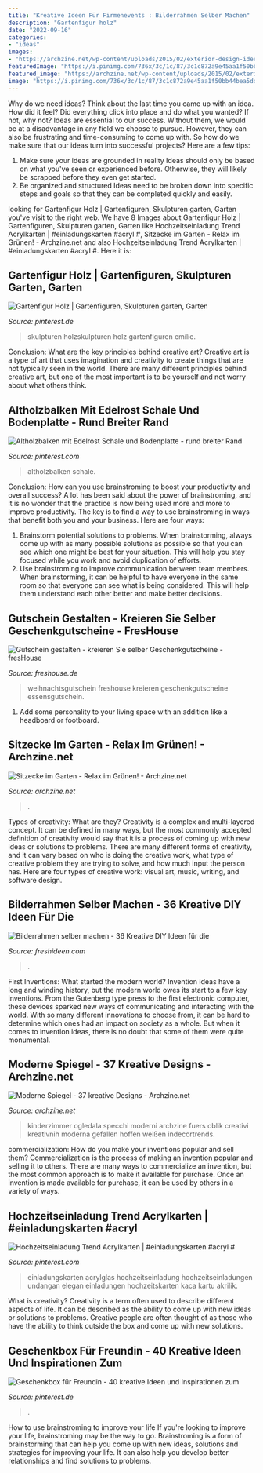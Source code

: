 ```yaml
---
title: "Kreative Ideen Für Firmenevents : Bilderrahmen Selber Machen"
description: "Gartenfigur holz"
date: "2022-09-16"
categories:
- "ideas"
images:
- "https://archzine.net/wp-content/uploads/2015/02/exterior-design-ideen-für-den-außenbereich-garten-und-landschaftsbau-.jpg"
featuredImage: "https://i.pinimg.com/736x/3c/1c/87/3c1c872a9e45aa1f50bb44bea5ddaeaf.jpg"
featured_image: "https://archzine.net/wp-content/uploads/2015/02/exterior-design-ideen-für-den-außenbereich-garten-und-landschaftsbau-.jpg"
image: "https://i.pinimg.com/736x/3c/1c/87/3c1c872a9e45aa1f50bb44bea5ddaeaf.jpg"
---
```



Why do we need ideas?
Think about the last time you came up with an idea. How did it feel? Did everything click into place and do what you wanted? If not, why not?
Ideas are essential to our success. Without them, we would be at a disadvantage in any field we choose to pursue. However, they can also be frustrating and time-consuming to come up with. So how do we make sure that our ideas turn into successful projects? Here are a few tips: 

1) Make sure your ideas are grounded in reality 
Ideas should only be based on what you've seen or experienced before. Otherwise, they will likely be scrapped before they even get started. 
2) Be organized and structured 
Ideas need to be broken down into specific steps and goals so that they can be completed quickly and easily.

	

		
looking for Gartenfigur Holz | Gartenfiguren, Skulpturen garten, Garten you've visit to the right web. We have 8 Images about Gartenfigur Holz | Gartenfiguren, Skulpturen garten, Garten like Hochzeitseinladung Trend Acrylkarten | #einladungskarten #acryl #, Sitzecke im Garten - Relax im Grünen! - Archzine.net and also Hochzeitseinladung Trend Acrylkarten | #einladungskarten #acryl #. Here it is:
		
    
## Gartenfigur Holz | Gartenfiguren, Skulpturen Garten, Garten

<img loading=lazy src="https://i.pinimg.com/736x/11/b8/d9/11b8d99ad6a53899b5bdfba6503a46ea.jpg" onerror="this.onerror=null;this.src='https://tse3.mm.bing.net/th?id=OIP.HcP-ziyj5aaEdkySX9AebgHaJ3&amp;pid=15.1';" alt="Gartenfigur Holz | Gartenfiguren, Skulpturen garten, Garten">

_Source: pinterest.de_

>skulpturen holzskulpturen holz gartenfiguren emilie. 

	

Conclusion: What are the key principles behind creative art?
Creative art is a type of art that uses imagination and creativity to create things that are not typically seen in the world. There are many different principles behind creative art, but one of the most important is to be yourself and not worry about what others think.

    
## Altholzbalken Mit Edelrost Schale Und Bodenplatte - Rund Breiter Rand

<img loading=lazy src="https://i.pinimg.com/736x/3c/1c/87/3c1c872a9e45aa1f50bb44bea5ddaeaf.jpg" onerror="this.onerror=null;this.src='https://tse1.mm.bing.net/th?id=OIP.V4Hjmx3AA_gvQ8_TxpsAkgHaMs&amp;pid=15.1';" alt="Altholzbalken mit Edelrost Schale und Bodenplatte - rund breiter Rand">

_Source: pinterest.com_

>altholzbalken schale. 

	

Conclusion: How can you use brainstroming to boost your productivity and overall success?
A lot has been said about the power of brainstroming, and it is no wonder that the practice is now being used more and more to improve productivity. The key is to find a way to use brainstroming in ways that benefit both you and your business. Here are four ways: 
1. Brainstorm potential solutions to problems. When brainstorming, always come up with as many possible solutions as possible so that you can see which one might be best for your situation. This will help you stay focused while you work and avoid duplication of efforts. 
2. Use brainstroming to improve communication between team members. When brainstorming, it can be helpful to have everyone in the same room so that everyone can see what is being considered. This will help them understand each other better and make better decisions. 

    
## Gutschein Gestalten - Kreieren Sie Selber Geschenkgutscheine - FresHouse

<img loading=lazy src="http://freshouse.de/wp-content/uploads/2014/11/gutschein-gestalten-weihnachtsgutschein-ideen.jpg" onerror="this.onerror=null;this.src='https://tse2.mm.bing.net/th?id=OIP.cZNzY5mXDkLcikUjkJpa8QHaFj&amp;pid=15.1';" alt="Gutschein gestalten - kreieren Sie selber Geschenkgutscheine - fresHouse">

_Source: freshouse.de_

>weihnachtsgutschein freshouse kreieren geschenkgutscheine essensgutschein. 

	

1. Add some personality to your living space with an addition like a headboard or footboard.

    
## Sitzecke Im Garten - Relax Im Grünen! - Archzine.net

<img loading=lazy src="https://archzine.net/wp-content/uploads/2015/02/exterior-design-ideen-für-den-außenbereich-garten-und-landschaftsbau-.jpg" onerror="this.onerror=null;this.src='https://tse4.mm.bing.net/th?id=OIP.EqcZMWmcrxRNsjycwADrQQHaKw&amp;pid=15.1';" alt="Sitzecke im Garten - Relax im Grünen! - Archzine.net">

_Source: archzine.net_

>. 

	

Types of creativity: What are they?
Creativity is a complex and multi-layered concept. It can be defined in many ways, but the most commonly accepted definition of creativity would say that it is a process of coming up with new ideas or solutions to problems. There are many different forms of creativity, and it can vary based on who is doing the creative work, what type of creative problem they are trying to solve, and how much input the person has. Here are four types of creative work: visual art, music, writing, and software design.

    
## Bilderrahmen Selber Machen - 36 Kreative DIY Ideen Für Die

<img loading=lazy src="https://freshideen.com/wp-content/uploads/2016/08/diy-ideen-bilderrahmen-machen-wanddeko-ideen.jpg" onerror="this.onerror=null;this.src='https://tse2.mm.bing.net/th?id=OIP.0XY9hB-NCFYSMCnopqdZFgHaLH&amp;pid=15.1';" alt="Bilderrahmen selber machen - 36 Kreative DIY Ideen für die">

_Source: freshideen.com_

>. 

	

First Inventions: What started the modern world?
Invention ideas have a long and winding history, but the modern world owes its start to a few key inventions. From the Gutenberg type press to the first electronic computer, these devices sparked new ways of communicating and interacting with the world. With so many different innovations to choose from, it can be hard to determine which ones had an impact on society as a whole. But when it comes to invention ideas, there is no doubt that some of them were quite monumental.

    
## Moderne Spiegel - 37 Kreative Designs - Archzine.net

<img loading=lazy src="https://archzine.net/wp-content/uploads/2014/05/viele-spiegel-an-der-weißen-wand.jpg" onerror="this.onerror=null;this.src='https://tse3.mm.bing.net/th?id=OIP.j8lntkmSQJrcfeHXGWKcXQHaJ5&amp;pid=15.1';" alt="Moderne Spiegel - 37 kreative Designs - Archzine.net">

_Source: archzine.net_

>kinderzimmer ogledala specchi moderni archzine fuers oblik creativi kreativnih moderna gefallen hoffen weißen indecortrends. 

	

commercialization: How do you make your inventions popular and sell them?
Commercialization is the process of making an invention popular and selling it to others. There are many ways to commercialize an invention, but the most common approach is to make it available for purchase. Once an invention is made available for purchase, it can be used by others in a variety of ways.

    
## Hochzeitseinladung Trend Acrylkarten | #einladungskarten #acryl #

<img loading=lazy src="https://i.pinimg.com/736x/b9/ca/3d/b9ca3d9a5203a15eaf898a9f0c20db57.jpg" onerror="this.onerror=null;this.src='https://tse2.mm.bing.net/th?id=OIP.ff87PYduQeMuK3buhDBGCwHaJ3&amp;pid=15.1';" alt="Hochzeitseinladung Trend Acrylkarten | #einladungskarten #acryl #">

_Source: pinterest.com_

>einladungskarten acrylglas hochzeitseinladung hochzeitseinladungen undangan elegan einladungen hochzeitskarten kaca kartu akrilik. 

	

What is creativity?
Creativity is a term often used to describe different aspects of life. It can be described as the ability to come up with new ideas or solutions to problems. Creative people are often thought of as those who have the ability to think outside the box and come up with new solutions.

    
## Geschenkbox Für Freundin - 40 Kreative Ideen Und Inspirationen Zum

<img loading=lazy src="https://i.pinimg.com/736x/c8/f0/99/c8f0996bd29933c67a5c82e77e06c8bc.jpg" onerror="this.onerror=null;this.src='https://tse1.mm.bing.net/th?id=OIP.ckOkZwQsVhFnvg81XtbMpwHaLG&amp;pid=15.1';" alt="Geschenkbox für Freundin - 40 kreative Ideen und Inspirationen zum">

_Source: pinterest.de_

>. 

	

How to use brainstroming to improve your life
If you're looking to improve your life, brainstroming may be the way to go. Brainstroming is a form of brainstorming that can help you come up with new ideas, solutions and strategies for improving your life. It can also help you develop better relationships and find solutions to problems.

